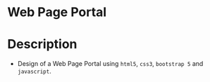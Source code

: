 # Web Page Portal

# Description
* Design of a Web Page Portal using `html5`, `css3`, `bootstrap 5` and `javascript`.